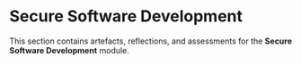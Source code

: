 # Secure Software Development

This section contains artefacts, reflections, and assessments for the **Secure Software Development** module.
